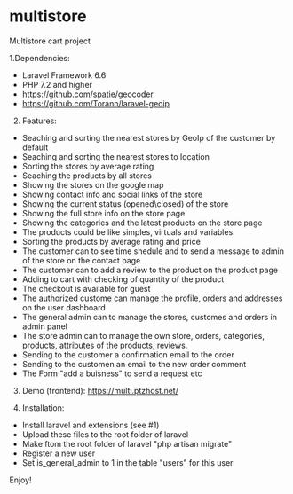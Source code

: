 # multistore
Multistore cart project

1.Dependencies:
- Laravel Framework 6.6
- PHP 7.2 and higher
- https://github.com/spatie/geocoder
- https://github.com/Torann/laravel-geoip

2. Features:
- Seaching and sorting the nearest stores by GeoIp of the customer by default
- Seaching and sorting the nearest stores to location
- Sorting the stores by average rating
- Seaching the products by all stores
- Showing the stores on the google map
- Showing contact info and social links of the store
- Showing the current status (opened\closed) of the store
- Showing the full store info on the store page
- Showing the categories and the latest products on the store page
- The products could be like simples, virtuals and variables.
- Sorting the products by average rating and price
- The customer can to see time shedule and to send a message to admin of the store on the contact page
- The customer can to add a review to the product on the product page
- Adding to cart with checking of quantity of the product
- The checkout is available for guest
- The authorized custome can manage the profile, orders and addresses on the user dashboard
- The general admin can to manage the stores, customes and orders in admin panel
- The store admin can to manage the own store, orders, categories, products, attributes of the products, reviews.
- Sending to the customer a confirmation email to the order
- Sending to the customen an email to the new order comment 
- The Form "add a buisness" to send a request 
etc

3. Demo (frontend):
https://multi.ptzhost.net/

4. Installation:
- Install laravel and extensions (see #1)
- Upload these files to the root folder of laravel
- Make ftom the root folder of laravel
 "php artisan migrate"
- Register a new user
- Set is_general_admin to 1 in the table "users" for this user

Enjoy!
